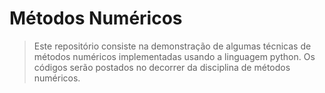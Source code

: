 # Métodos Numéricos

> Este repositório consiste na demonstração de algumas técnicas de métodos numéricos implementadas
> usando a linguagem python. Os códigos serão postados no decorrer da disciplina de métodos numéricos.

